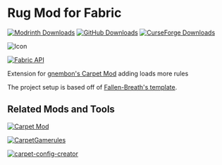 # Rug Mod for Fabric

[![Modrinth Downloads](https://img.shields.io/modrinth/dt/VishnYFF?style=for-the-badge&logo=modrinth&label=Modrinth%20Downloads&color=00af5c)](https://modrinth.com/mod/rug)
[![GitHub Downloads](https://img.shields.io/github/downloads/RubixDev/Rug/total?style=for-the-badge&logo=github&label=GitHub%20Downloads&color=753fc7)](https://github.com/RubixDev/Rug/releases)
[![CurseForge Downloads](https://img.shields.io/curseforge/dt/449938?style=for-the-badge&logo=curseforge&label=CurseForge%20Downloads&color=e04e14)](https://www.curseforge.com/minecraft/mc-mods/Rug/files)

![Icon](src/main/resources/assets/rug/icon.png)

[![Fabric API](fabric-api.png)](https://modrinth.com/mod/fabric-api)

Extension for [gnembon's Carpet Mod](https://github.com/gnembon/fabric-carpet) adding loads more rules

The project setup is based off of [Fallen-Breath's template](https://github.com/Fallen-Breath/fabric-mod-template/tree/1d9aa976108c9883738593633e79788a19a537ac).

## Related Mods and Tools

[![Carpet Mod](https://github-readme-stats.vercel.app/api/pin/?username=gnembon&repo=fabric-carpet&theme=dracula&show_owner=true)](https://github.com/gnembon/fabric-carpet)

[![CarpetGamerules](https://github-readme-stats.vercel.app/api/pin/?username=RubixDev&repo=CarpetGamerules&theme=dracula&show_owner=true)](https://github.com/RubixDev/CarpetGamerules)

[![carpet-config-creator](https://github-readme-stats.vercel.app/api/pin/?username=RubixDev&repo=carpet-config-creator&theme=dracula&show_owner=true)](https://github.com/RubixDev/carpet-config-creator)
